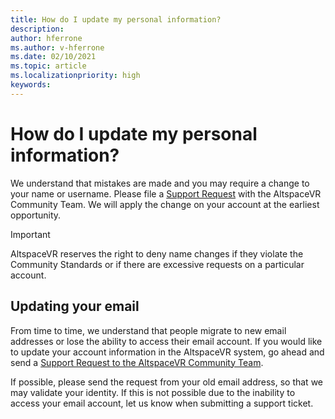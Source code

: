 ```yaml
---
title: How do I update my personal information?
description: 
author: hferrone
ms.author: v-hferrone
ms.date: 02/10/2021
ms.topic: article
ms.localizationpriority: high
keywords: 
---
```


# How do I update my personal information?

We understand that mistakes are made and you may require a change to your name or username. Please file a [Support Request](https://help.altvr.com/hc/requests/new) with the AltspaceVR Community Team. We will apply the change on your account at the earliest opportunity.

> [!IMPORTANT]
> AltspaceVR reserves the right to deny name changes if they violate the Community Standards or if there are excessive requests on a particular account.

## Updating your email

From time to time, we understand that people migrate to new email addresses or lose the ability to access their email account. If you would like to update your account information in the AltspaceVR system, go ahead and send a [Support Request to the AltspaceVR Community Team](https://help.altvr.com/hc/requests/new). 

If possible, please send the request from your old email address, so that we may validate your identity. If this is not possible due to the inability to access your email account, let us know when submitting a support ticket. 